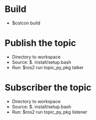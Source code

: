 # Build
- $colcon build

# Publish the topic
- Directory to workspace
- Source: $. install/setup.bash
- Run: $ros2 run topic_py_pkg talker

# Subscriber the topic
- Directory to workspace
- Source: $. install/setup.bash
- Run: $ros2 run topic_py_pkg listener